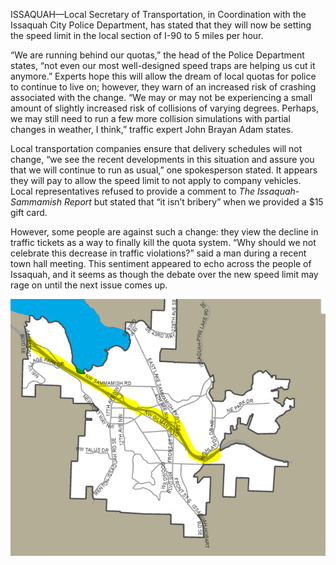 ISSAQUAH—Local Secretary of Transportation, in Coordination with the Issaquah City Police Department, has stated that they will now be setting the speed limit in the local section of I-90 to 5 miles per hour.

“We are running behind our quotas,” the head of the Police Department states, “not even our most well-designed speed traps are helping us cut it anymore.” Experts hope this will allow the dream of local quotas for police to continue to live on; however, they warn of an increased risk of crashing associated with the change. “We may or may not be experiencing a small amount of slightly increased risk of collisions of varying degrees. Perhaps, we may still need to run a few more collision simulations with partial changes in weather, I think,” traffic expert John Brayan Adam states.

Local transportation companies ensure that delivery schedules will not change, “we see the recent developments in this situation and assure you that we will continue to run as usual,” one spokesperson stated. It appears they will pay to allow the speed limit to not apply to company vehicles. Local representatives refused to provide a comment to _The Issaquah-Sammamish Report_ but stated that “it isn’t bribery” when we provided a $15 gift card.

However, some people are against such a change: they view the decline in traffic tickets as a way to finally kill the quota system. “Why should we not celebrate this decrease in traffic violations?” said a man during a recent town hall meeting. This sentiment appeared to echo across the people of Issaquah, and it seems as though the debate over the new speed limit may rage on until the next issue comes up.

![Map with the section of I-90 with reduced speed limit highlighted](/article_images/i90-speed-limit/map.png)

